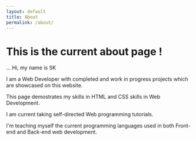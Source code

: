 ```yaml
---
layout: default
title: About
permalink: /about/
---
```

# This is the current about page !

... Hi, my name is SK

I am a Web Developer with completed and work in progress projects which are showcased on this website.

This page demostrates my skills in HTML and CSS skills in Web Development.

I am current taking self-directed Web programming tutorials.

I'm teaching myself the current programming languages used in both Front-end and Back-end web development.